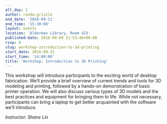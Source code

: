 ```yaml
---
all_day: 1
author: ronda-grizzle
end_date: '2016-09-21'
end_time: '15:30:00'
layout: events
location: 'Alderman Library, Room 423'
published-date: 2016-09-09 11:53:46+00:00
rsvp: 0
slug: workshop-introduction-to-3d-printing
start_date: 2016-09-21
start_time: '14:00:00'
title: 'Workshop: Introduction to 3D Printing'
---
```


This workshop will introduce participants to the exciting world of desktop fabrication. We’ll provide a brief overview of current trends and tools for 3D modeling and printing, followed by a hands-on demonstration of basic printer operation. We will also discuss various types of 3D models and the best practices and equipment for bringing them to life. While not necessary, participants can bring a laptop to get better acquainted with the software we’ll introduce.

_Instructor: Shane Lin_
